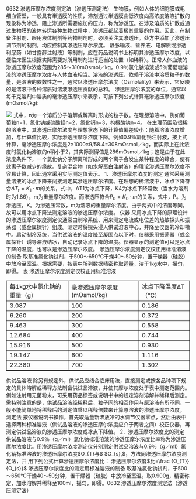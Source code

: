 0632 渗透压摩尔浓度测定法（渗透压测定法）
生物膜，例如人体的细胞膜或毛细血管壁，一般具有半透膜的性质，溶剂通过半透膜由低浓度向高浓度溶液扩散的现象称为渗透，阻止渗透所需要施加的压力，称为渗透压。在涉及溶质的扩散或通过生物膜的液体转运各种生物过程中，渗透压都起着极其重要的作用。因此，在制备注射剂、眼用液体制剂等药物制剂时，必须关注其渗透压。处方中添加了渗透压调节剂的制剂，均应控制其渗透压摩尔浓度。
静脉输液、营养液、电解质或渗透利尿药（如甘露醇注射液）等制剂，应在药品说明书上标明其渗透压摩尔浓度，以便临床医生根据实际需要对所用制剂进行适当的处置（如稀释）。正常人体血液的渗透压摩尔浓度范围为285～310mOsmol／kg，0.9％氯化钠溶液或5％葡萄糖溶液的渗透压摩尔浓度与人体血液相当。溶液的渗透压，依赖于溶液中溶质粒子的数量，是溶液的依数性之一，通常以渗透压摩尔浓度（Osmolality）来表示，它反映的是溶液中各种溶质对溶液渗透压贡献的总和。
渗透压摩尔浓度的单位，通常以每千克溶剂中溶质的毫渗透压摩尔来表示，可按下列公式计算毫渗透压摩尔浓度(mOsmol/kg):
<!-- 毫渗透压摩尔浓度 (mOsmol/kg)= \frac { 每 千 克 溶 剂 中 溶 解 的 溶 质 克 数 } { 分 子 量 } \times n \times 1 0 0 0  -->
![](https://web-api.textin.com/ocr_image/external/6fe343cff59dc9ae.jpg)
式中，n为一个溶质分子溶解或解离时形成的粒子数。在理想溶液中，例如葡萄糖n=1，氯化钠或硫酸镁n=2，氯化钙n=3，枸橼酸钠n=4。
在生理范围及很稀的溶液中，其渗透压摩尔浓度与理想状态下的计算值偏差较小；随着溶液浓度增加，与计算值比较，实际渗透压摩尔浓度下降。例如0.9％氯化钠注射液，按上式计算，毫渗透压摩尔浓度是2×1000×9/58.4=308mOsmol／kg，而实际上在此浓度时氯化钠溶液的n稍小于2，其实际测得值是286mOsmol／kg；这是由于在此浓度条件下，一个氯化钠分子解离所形成的两个离子会发生某种程度的缔合，使有效离子数减少的缘故。复杂混合物（如水解蛋白注射液）的理论渗透压摩尔浓度不容易计算，因此通常采用实际测定值表示。
1．渗透压摩尔浓度的测定
通常采用测量溶液的冰点下降来间接测定其渗透压摩尔浓度。在理想的稀溶液中，冰点下降符合$\Delta T_{t}=K_{1}\cdot m$的关系，式中，ΔT1为冰点下降，K4为冰点下降常数（当水为溶剂时为1.86），m为重量摩尔浓度。而渗透压符合$P_{0}=K_{0}\cdot m$的关系，式中，P。为渗透压，K。为渗透压常数，m为溶液的重量摩尔浓度。由于两式中的浓度等同，故可以用冰点下降法测定溶液的渗透压摩尔浓度。
仪器 采用冰点下降的原理设计的渗透压摩尔浓度测定仪通常由制冷系统、用来测定电流或电位差的热敏探头和振荡器（或金属探针）组成。测定时将探头浸人供试溶液中心，并降至仪器的冷却槽中。启动制冷系统，当供试溶液的温度降至凝固点以下时，仪器采用振荡器（或金属探针）诱导溶液结冰，自动记录冰点下降的温度。仪器显示的测定值可以是冰点下降的温度，也可以是渗透压摩尔浓度。
渗透压摩尔浓度测定仪校正用标准溶液的制备 取基准氯化钠试剂，于500～650℃干燥40～50分钟，置干燥器（硅胶）中放冷至室温。根据需要，按表中所列数据精密称取适量，溶于1kg水中，摇匀，即得。
表 渗透压摩尔浓度测定仪校正用标准溶液
<table border="1" ><tr>
<td colspan="1" rowspan="1">每1kg水中氯化钠的重量（g）</td>
<td colspan="1" rowspan="1">毫渗透压摩尔浓度(mOsmol/kg)</td>
<td colspan="1" rowspan="1">冰点下降温度ΔT（℃）</td>
</tr><tr>
<td colspan="1" rowspan="1">3.087 </td>
<td colspan="1" rowspan="1">100 </td>
<td colspan="1" rowspan="1">0.186 </td>
</tr><tr>
<td colspan="1" rowspan="1">6.260 </td>
<td colspan="1" rowspan="1">200 </td>
<td colspan="1" rowspan="1">0.372 </td>
</tr><tr>
<td colspan="1" rowspan="1">9.463 </td>
<td colspan="1" rowspan="1">300 </td>
<td colspan="1" rowspan="1">0.558 </td>
</tr><tr>
<td colspan="1" rowspan="1">12.684 </td>
<td colspan="1" rowspan="1">400 </td>
<td colspan="1" rowspan="1">0.744 </td>
</tr><tr>
<td colspan="1" rowspan="1">15.916 </td>
<td colspan="1" rowspan="1">500 </td>
<td colspan="1" rowspan="1">0.930 </td>
</tr><tr>
<td colspan="1" rowspan="1">19.147 </td>
<td colspan="1" rowspan="1">600 </td>
<td colspan="1" rowspan="1">1.116 </td>
</tr><tr>
<td colspan="1" rowspan="1">22.380 </td>
<td colspan="1" rowspan="1">700 </td>
<td colspan="1" rowspan="1">1.302 </td>
</tr></table>
供试品溶液 除另有规定外，供试品应结合临床用法，直接测定或按各品种项下规定的具体溶解或稀释方法制备供试品溶液，并使其摩尔浓度处于表中测定范围内。例如注射用无菌粉末，可采用药品标签或说明书中的规定溶剂溶解并稀释后测定。需特别注意的是，供试品溶液经稀释后，粒子间的相互作用与原溶液有所不同，一般不能简单地将稀释后的测定值乘以稀释倍数来计算原溶液的渗透压摩尔浓度。
测定法 按仪器说明书操作，首先取适量新沸放冷的水调节仪器零点，然后由表中选择两种标准溶液（供试品溶液的渗透压摩尔浓度应介于两者之间）校正仪器，再测定供试品溶液的渗透压摩尔浓度或冰点下降值。
2．渗透压摩尔浓度比的测定
供试品溶液与0.9％（g／ml）氯化钠标准溶液的渗透压摩尔浓度比率称为渗透压摩尔浓度比。用渗透压摩尔浓度测定仪分别测定供试品溶液与0.9％（g／ml）氯化钠标准溶液的渗透压摩尔浓度$O_{T}与$ $O_{s},$，方法同渗透压摩尔浓度测定法，并
用下列公式计算渗透压摩尔浓度比：
渗透压摩尔浓度$比=\frac {O_{T}}{O_{s}}$
渗透压摩尔浓度比的测定用标准溶液的制备 取基准氯化钠试剂，于500～650℃干燥40～50分钟，置干燥器（硅胶）中放冷至室温。取0.900g，精密称定，加水溶解并稀释至100ml，摇匀，即得。0632 渗透压摩尔浓度测定法（渗透压测定法）